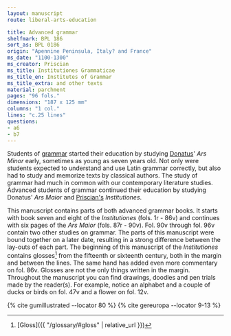 ```yaml
---
layout: manuscript
route: liberal-arts-education

title: Advanced grammar
shelfmark: BPL 186
sort_as: BPL 0186
origin: "Apennine Peninsula, Italy? and France"
ms_date: "1100-1300"
ms_creator: Priscian
ms_title: Institutiones Grammaticae
ms_title_en: Institutes of Grammar
ms_title_extra: and other texts
material: parchment
pages: "96 fols."
dimensions: "187 x 125 mm"
columns: "1 col."
lines: "c.25 lines"
questions:
- a6
- b7
---
```


Students of
[grammar](https://en.wikipedia.org/wiki/Grammar) started
their education by studying
[Donatus](https://en.wikipedia.org/wiki/Aelius_Donatus)' *Ars Minor*
early, sometimes as young as seven years old. Not only were students
expected to understand and use Latin grammar correctly, but also had to
study and memorize texts by classical authors. The study of grammar had
much in common with our contemporary literature studies. Advanced
students of grammar continued their education by studying Donatus' 
*Ars Maior* and
[Priscian's](https://en.wikipedia.org/wiki/Priscian)
*Institutiones*.

This manuscript contains parts of both advanced grammar books. It starts
with book seven and eight of the *Institutiones* (fols. <span data-fol="1r" class="fref">1r</span> - <span data-fol="86v" class="fref">86v</span>) and
continues with six pages of the *Ars Maior* (fols. <span data-fol="87r" class="fref">87r</span> - <span data-fol="90v" class="fref">90v</span>). Fol. <span data-fol="90v" class="fref">90v</span>
through fol. <span data-fol="96v" class="fref">96v</span> contain two other studies on grammar. The parts of
this manuscript were bound together on a later date, resulting in a
strong difference between the lay-outs of each part. The beginning of
this manuscript of the *Institutiones* contains glosses[^1] from the
fifteenth or sixteenth century, both in the margin and between the
lines. The same hand has added even more commentary on fol. <span data-fol="86v" class="fref">86v</span>. Glosses
are not the only things written in the margin. Throughout the manuscript
you can find drawings, doodles and pen trials made by the reader(s). For
example, notice an alphabet and a couple of ducks or birds on fol. <span data-fol="47v" class="fref">47v</span>
and a flower on fol. <span data-fol="12v" class="fref">12v</span>.

[^1]: [Gloss]({{ "/glossary/#gloss" | relative_url }})

{% cite gumillustrated --locator 80 %}
{% cite gereuropa --locator 9-13 %}